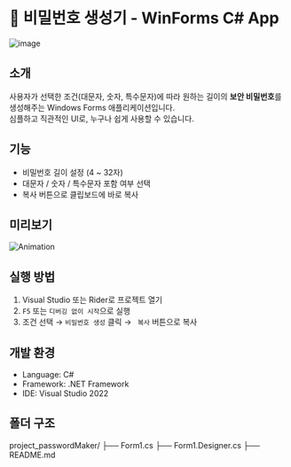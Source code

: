 # 🔐 비밀번호 생성기 - WinForms C# App
![image](https://github.com/user-attachments/assets/e5bb7aba-0a61-4935-8364-0b3ce7fc85e8)
 <!-- 실제 이미지로 바꾸셔도 됩니다 -->

## 소개
사용자가 선택한 조건(대문자, 숫자, 특수문자)에 따라 원하는 길이의 **보안 비밀번호**를 생성해주는 Windows Forms 애플리케이션입니다.  
심플하고 직관적인 UI로, 누구나 쉽게 사용할 수 있습니다.

## 기능
- 비밀번호 길이 설정 (4 ~ 32자)
- 대문자 / 숫자 / 특수문자 포함 여부 선택
- 복사 버튼으로 클립보드에 바로 복사

## 미리보기
![Animation](https://github.com/user-attachments/assets/f3f25697-47a0-4694-9e75-e85e2e31e7a2)


## 실행 방법
1. Visual Studio 또는 Rider로 프로젝트 열기
2. `F5` 또는 `디버깅 없이 시작`으로 실행
3. 조건 선택 → `비밀번호 생성` 클릭 → ` 복사` 버튼으로 복사

## 개발 환경
- Language: C#
- Framework: .NET Framework
- IDE: Visual Studio 2022

## 폴더 구조
project_passwordMaker/
├── Form1.cs
├── Form1.Designer.cs
├── README.md
